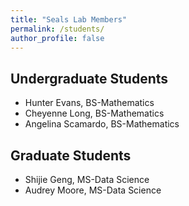 ```yaml
---
title: "Seals Lab Members"
permalink: /students/
author_profile: false
---
```


Undergraduate Students 
------
* Hunter Evans, BS-Mathematics
* Cheyenne Long, BS-Mathematics
* Angelina Scamardo, BS-Mathematics

Graduate Students 
------
* Shijie Geng, MS-Data Science
* Audrey Moore, MS-Data Science

<!--*Salina Randall: MS, Data Science-->
<!--*Lucas Alderfer: MS, Data Science-->
